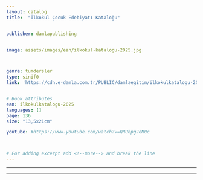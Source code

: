 ```yaml
---
layout: catalog
title:  "İlkokul Çocuk Edebiyatı Kataloğu"


publisher: damlapublishing


image: assets/images/ean/ilkokul-katalogu-2025.jpg



genre: tumdersler
type: sinif0
link: 'https://cdn.e-damla.com.tr/PUBLIC/damlaegitim/ilkokulkatalogu-2025/index.html'


# Book attributes
ean: ilkokulkatalogu-2025
languages: []
page: 136
size: "13,5x21cm"

youtube: #https://www.youtube.com/watch?v=QRUbpgJeM0c



# For adding excerpt add <!--more--> and break the line
---
```



<hr>
<hr>